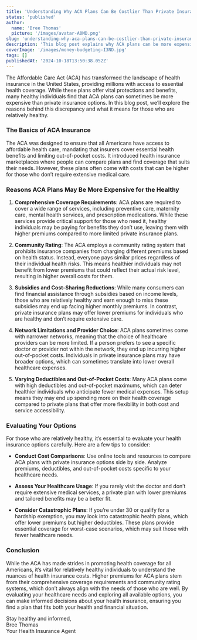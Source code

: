 ```yaml
---
title: 'Understanding Why ACA Plans Can Be Costlier Than Private Insurance for the Healthy'
status: 'published'
author:
  name: 'Bree Thomas'
  picture: '/images/avatar-A0MD.png'
slug: 'understanding-why-aca-plans-can-be-costlier-than-private-insurance-for-the-healthy'
description: 'This blog post explains why ACA plans can be more expensive for relatively healthy individuals compared to private insurance. It encourages healthy individuals to evaluate their healthcare usage and consider alternative options, such as lower-premium private plans or catastrophic coverage, to find insurance that better aligns with their needs and budget.'
coverImage: '/images/money-budgeting-I3ND.jpg'
tags: []
publishedAt: '2024-10-18T13:50:38.052Z'
---
```


The Affordable Care Act (ACA) has transformed the landscape of health insurance in the United States, providing millions with access to essential health coverage. While these plans offer vital protections and benefits, many healthy individuals find that ACA plans can sometimes be more expensive than private insurance options. In this blog post, we’ll explore the reasons behind this discrepancy and what it means for those who are relatively healthy.

### The Basics of ACA Insurance

The ACA was designed to ensure that all Americans have access to affordable health care, mandating that insurers cover essential health benefits and limiting out-of-pocket costs. It introduced health insurance marketplaces where people can compare plans and find coverage that suits their needs. However, these plans often come with costs that can be higher for those who don’t require extensive medical care.

### Reasons ACA Plans May Be More Expensive for the Healthy

1. **Comprehensive Coverage Requirements**: ACA plans are required to cover a wide range of services, including preventive care, maternity care, mental health services, and prescription medications. While these services provide critical support for those who need it, healthy individuals may be paying for benefits they don’t use, leaving them with higher premiums compared to more limited private insurance plans.

2. **Community Rating**: The ACA employs a community rating system that prohibits insurance companies from charging different premiums based on health status. Instead, everyone pays similar prices regardless of their individual health risks. This means healthier individuals may not benefit from lower premiums that could reflect their actual risk level, resulting in higher overall costs for them.

3. **Subsidies and Cost-Sharing Reductions**: While many consumers can find financial assistance through subsidies based on income levels, those who are relatively healthy and earn enough to miss these subsidies may end up facing higher monthly premiums. In contrast, private insurance plans may offer lower premiums for individuals who are healthy and don’t require extensive care.

4. **Network Limitations and Provider Choice**: ACA plans sometimes come with narrower networks, meaning that the choice of healthcare providers can be more limited. If a person prefers to see a specific doctor or provider not within the network, they end up incurring higher out-of-pocket costs. Individuals in private insurance plans may have broader options, which can sometimes translate into lower overall healthcare expenses.

5. **Varying Deductibles and Out-of-Pocket Costs**: Many ACA plans come with high deductibles and out-of-pocket maximums, which can deter healthier individuals who anticipate fewer medical expenses. This setup means they may end up spending more on their health coverage compared to private plans that offer more flexibility in both cost and service accessibility.

### Evaluating Your Options

For those who are relatively healthy, it’s essential to evaluate your health insurance options carefully. Here are a few tips to consider:

- **Conduct Cost Comparisons**: Use online tools and resources to compare ACA plans with private insurance options side by side. Analyze premiums, deductibles, and out-of-pocket costs specific to your healthcare needs.

- **Assess Your Healthcare Usage**: If you rarely visit the doctor and don’t require extensive medical services, a private plan with lower premiums and tailored benefits may be a better fit.

- **Consider Catastrophic Plans**: If you’re under 30 or qualify for a hardship exemption, you may look into catastrophic health plans, which offer lower premiums but higher deductibles. These plans provide essential coverage for worst-case scenarios, which may suit those with fewer healthcare needs.

### Conclusion

While the ACA has made strides in promoting health coverage for all Americans, it’s vital for relatively healthy individuals to understand the nuances of health insurance costs. Higher premiums for ACA plans stem from their comprehensive coverage requirements and community rating systems, which don’t always align with the needs of those who are well. By evaluating your healthcare needs and exploring all available options, you can make informed decisions about your health insurance, ensuring you find a plan that fits both your health and financial situation.

Stay healthy and informed,\
Bree Thomas\
Your Health Insurance Agent